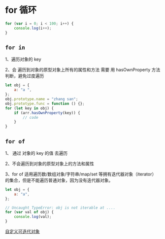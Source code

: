# for 循环

```javascript
for (var i = 0; i < 100; i++) {
	console.log(i++);
}
```

## `for in `

1、遍历对象的 key

2、会 遍历到对象的原型对象上所有的属性和方法 需要 用 hasOwnProperty 方法判断，避免过度遍历

```javascript
let obj = {
	a: "a ",
};
obj.prototype.name = "zhang san";
obj.prototype.func = function () {};
for (let key in obj) {
	if (arr.hasOwnProperty(key)) {
		// code
	}
}
```

## `for of`

1、 通过 对象的 key 的值 去遍历

2、不会遍历到对象的原型对象上的方法和属性

3、for of 适用遍历数/数组对象/字符串/map/set 等拥有迭代器对象（iterator）的集合，但是不能遍历普通对象，因为没有迭代器对象。

```javascript
let obj = {
	a: "a",
};

// Uncaught TypeError: obj is not iterable at ....
for (var val of obj) {
	console.log(val);
}
```

[自定义可迭代对象](https://juejin.cn/post/6873457657018728456)
